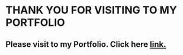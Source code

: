 # THANK YOU FOR VISITING TO MY PORTFOLIO  

## Please visit to my Portfolio. Click here [link.](https://nachiketkeripale.netlify.app/)
